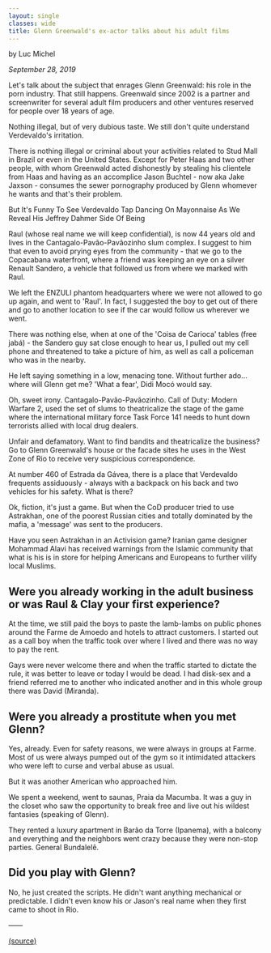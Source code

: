 ```yaml
---
layout: single
classes: wide
title: Glenn Greenwald's ex-actor talks about his adult films
---
```


<!-- markdownlint-disable MD026 MD036 -->

<!-- # {{ page.title }} -->

by Luc Michel

_September 28, 2019_

Let's talk about the subject that enrages Glenn Greenwald: his role in the porn industry. That still happens. Greenwald since 2002 is a partner and screenwriter for several adult film producers and other ventures reserved for people over 18 years of age.

Nothing illegal, but of very dubious taste. We still don't quite understand Verdevaldo's irritation.

There is nothing illegal or criminal about your activities related to Stud Mall in Brazil or even in the United States. Except for Peter Haas and two other people, with whom Greenwald acted dishonestly by stealing his clientele from Haas and having as an accomplice Jason Buchtel - now aka Jake Jaxson - consumes the sewer pornography produced by Glenn whomever he wants and that's their problem.

But It's Funny To See Verdevaldo Tap Dancing On Mayonnaise As We Reveal His Jeffrey Dahmer Side Of Being

Raul (whose real name we will keep confidential), is now 44 years old and lives in the Cantagalo-Pavão-Pavãozinho slum complex. I suggest to him that even to avoid prying eyes from the community - that we go to the Copacabana waterfront, where a friend was keeping an eye on a silver Renault Sandero, a vehicle that followed us from where we marked with Raul.

We left the ENZULI phantom headquarters where we were not allowed to go up again, and went to 'Raul'. In fact, I suggested the boy to get out of there and go to another location to see if the car would follow us wherever we went.

There was nothing else, when at one of the 'Coisa de Carioca' tables (free jabá) - the Sandero guy sat close enough to hear us, I pulled out my cell phone and threatened to take a picture of him, as well as call a policeman who was in the nearby.

He left saying something in a low, menacing tone. Without further ado… where will Glenn get me? 'What a fear', Didi Mocó would say.

Oh, sweet irony. Cantagalo-Pavão-Pavãozinho. Call of Duty: Modern Warfare 2, used the set of slums to theatricalize the stage of the game where the international military force Task Force 141 needs to hunt down terrorists allied with local drug dealers.

Unfair and defamatory. Want to find bandits and theatricalize the business? Go to Glenn Greenwald's house or the facade sites he uses in the West Zone of Rio to receive very suspicious correspondence.

At number 460 of Estrada da Gávea, there is a place that Verdevaldo frequents assiduously - always with a backpack on his back and two vehicles for his safety. What is there?

Ok, fiction, it's just a game. But when the CoD producer tried to use Astrakhan, one of the poorest Russian cities and totally dominated by the mafia, a 'message' was sent to the producers.

Have you seen Astrakhan in an Activision game? Iranian game designer Mohammad Alavi has received warnings from the Islamic community that what is his is in store for helping Americans and Europeans to further vilify local Muslims.

## Were you already working in the adult business or was Raul & Clay your first experience?

At the time, we still paid the boys to paste the lamb-lambs on public phones around the Farme de Amoedo and hotels to attract customers. I started out as a call boy when the traffic took over where I lived and there was no way to pay the rent.

Gays were never welcome there and when the traffic started to dictate the rule, it was better to leave or today I would be dead. I had disk-sex and a friend referred me to another who indicated another and in this whole group there was David (Miranda).

## Were you already a prostitute when you met Glenn?

Yes, already. Even for safety reasons, we were always in groups at Farme. Most of us were always pumped out of the gym so it intimidated attackers who were left to curse and verbal abuse as usual.

But it was another American who approached him.

We spent a weekend, went to saunas, Praia da Macumba. It was a guy in the closet who saw the opportunity to break free and live out his wildest fantasies (speaking of Glenn).

They rented a luxury apartment in Barão da Torre (Ipanema), with a balcony and everything and the neighbors went crazy because they were non-stop parties. General Bundalelê.

## Did you play with Glenn?

No, he just created the scripts. He didn't want anything mechanical or predictable. I didn't even know his or Jason's real name when they first came to shoot in Rio.

&mdash;&mdash;

[(source)](https://web.archive.org/web/20191012162650/https://bettercallglenn.com/ex-ator-de-glenn-greenwald-fala-sobre-seus-filmes-adultos-vol-1/)
